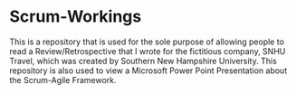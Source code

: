# Scrum-Workings
This is a repository that is used for the sole purpose of allowing people to read a Review/Retrospective that I wrote for the fictitious company, SNHU Travel, which was created by Southern New Hampshire University.
This repository is also used to view a Microsoft Power Point Presentation about the Scrum-Agile Framework.

